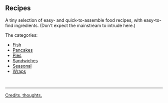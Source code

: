 ## Recipes    
A tiny selection of easy- and quick-to-assemble food recipes, with easy-to-find ingredients. (Don't expect the mainstream to intrude here.)

The categories:    
* [Fish](/Fish/)
* [Pancakes](/Pancakes/)
* [Pies](/Pies/)
* [Sandwiches](/Sandwiches/)
* [Seasonal](/Seasonal/)
* [Wraps](/Wraps/)

<br>

---- 

[Credits, thoughts.](Credits_thoughts.md)
